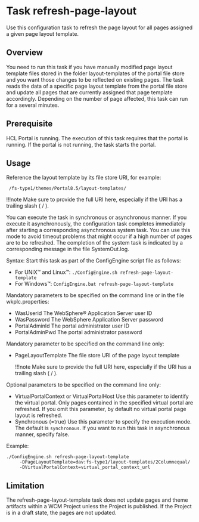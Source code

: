 # Task refresh-page-layout

Use this configuration task to refresh the page layout for all pages assigned a given page layout template.

## Overview

You need to run this task if you have manually modified page layout template files stored in the folder layout-templates of the portal file store and you want those changes to be reflected on existing pages. The task reads the data of a specific page layout template from the portal file store and update all pages that are currently assigned that page template accordingly. Depending on the number of page affected, this task can run for a several minutes.

## Prerequisite

HCL Portal is running. The execution of this task requires that the portal is running. If the portal is not running, the task starts the portal.

## Usage

Reference the layout template by its file store URI, for example:

```
 /fs-type1/themes/Portal8.5/layout-templates/
```

!!!note
    Make sure to provide the full URI here, especially if the URI has a trailing slash ( / ).

You can execute the task in synchronous or asynchronous manner. If you execute it asynchronously, the configuration task completes immediately after starting a corresponding asynchronous system task. You can use this mode to avoid timeout problems that might occur if a high number of pages are to be refreshed. The completion of the system task is indicated by a corresponding message in the file SystemOut.log.

Syntax: Start this task as part of the ConfigEngine script file as follows:

-   For UNIX™ and Linux™: `./ConfigEngine.sh refresh-page-layout-template`
-   For Windows™: `ConfigEngine.bat refresh-page-layout-template`

Mandatory parameters to be specified on the command line or in the file wkplc.properties:

-   WasUserid The WebSphere® Application Server user ID
-   WasPassword The WebSphere Application Server password
-   PortalAdminId The portal administrator user ID
-   PortalAdminPwd The portal administrator password

Mandatory parameter to be specified on the command line only:

-   PageLayoutTemplate The file store URI of the page layout template

    !!!note
        Make sure to provide the full URI here, especially if the URI has a trailing slash ( / ).


Optional parameters to be specified on the command line only:

-   VirtualPortalContext or VirtualPortalHost Use this parameter to identify the virtual portal. Only pages contained in the specified virtual portal are refreshed. If you omit this parameter, by default no virtual portal page layout is refreshed.
-   Synchronous (=true) Use this parameter to specify the execution mode. The default is `synchronous`. If you want to run this task in asynchronous manner, specify false.

Example:

```
./ConfigEngine.sh refresh-page-layout-template 
     -DPageLayoutTemplate=dav:fs-type1/layout-templates/2Columnequal/ 
     -DVirtualPortalContext=virtual_portal_context_url 
```

## Limitation

The refresh-page-layout-template task does not update pages and theme artifacts within a WCM Project unless the Project is published. If the Project is in a draft state, the pages are not updated.


